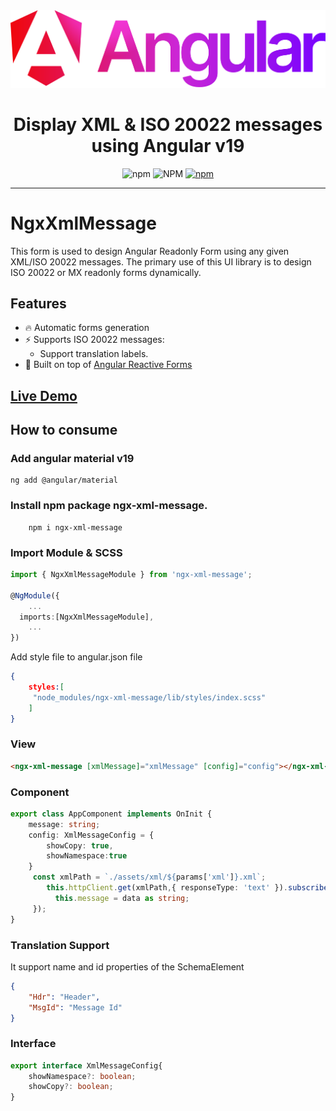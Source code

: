 <div align="center">
<a href="
">
    <img src="https://raw.githubusercontent.com/pixelbyaj/ngx-form/main/anguar_logo.svg?sanitize=true" />
  </a>
  <h1>Display XML & ISO 20022 messages using Angular v19 </h1>
  
![npm](https://img.shields.io/npm/v/ngx-xml-message)
![NPM](https://img.shields.io/npm/l/ngx-xml-message)
[![npm](https://img.shields.io/npm/dt/ngx-xml-message)](https://npmjs.org/package/ngx-xml-message)

</div>

---
# NgxXmlMessage

This form is used to design Angular Readonly Form using any given XML/ISO 20022 messages. The primary use of this UI library is to design ISO 20022 or MX readonly forms dynamically.

## Features

- 🔥 Automatic forms generation
- ⚡️ Supports ISO 20022 messages:
    - Support translation labels.
- 💪 Built on top of [Angular Reactive Forms](https://angular.io/guide/reactive-forms)

## [Live Demo](https://swiftmx.co/demo/#/ngx-xml-message-demo/)


## How to consume

### Add angular material v19
```console
ng add @angular/material
```

### Install npm package ngx-xml-message.

```console
    npm i ngx-xml-message
```
### Import Module & SCSS
```typescript 
import { NgxXmlMessageModule } from 'ngx-xml-message';

@NgModule({
    ...
  imports:[NgxXmlMessageModule],
    ...
})

```
Add style file to angular.json file
```json
{
    styles:[
     "node_modules/ngx-xml-message/lib/styles/index.scss"
    ]
}
```

### View
```html
<ngx-xml-message [xmlMessage]="xmlMessage" [config]="config"></ngx-xml-message>
```

### Component
```typescript
export class AppComponent implements OnInit {
    message: string;
    config: XmlMessageConfig = {
        showCopy: true,
        showNamespace:true
    }
     const xmlPath = `./assets/xml/${params['xml']}.xml`;
        this.httpClient.get(xmlPath,{ responseType: 'text' }).subscribe((data) => {
          this.message = data as string;
     });
}
```
### Translation Support
It support name and id properties of the SchemaElement
```json
{
    "Hdr": "Header",
    "MsgId": "Message Id"
}
```
### Interface

```typescript
export interface XmlMessageConfig{
    showNamespace?: boolean;
    showCopy?: boolean;
}
```
